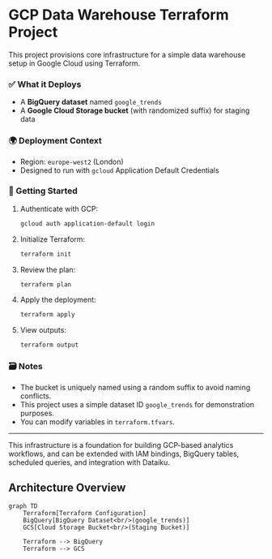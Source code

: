 # GCP Data Warehouse Terraform Project

This project provisions core infrastructure for a simple data warehouse setup in Google Cloud using Terraform.

### ✅ What it Deploys
- A **BigQuery dataset** named `google_trends`
- A **Google Cloud Storage bucket** (with randomized suffix) for staging data

### 🌍 Deployment Context
- Region: `europe-west2` (London)
- Designed to run with `gcloud` Application Default Credentials

### 🚀 Getting Started

1. Authenticate with GCP:
   ```bash
   gcloud auth application-default login
   ```

2. Initialize Terraform:
   ```bash
   terraform init
   ```

3. Review the plan:
   ```bash
   terraform plan
   ```

4. Apply the deployment:
   ```bash
   terraform apply
   ```

5. View outputs:
   ```bash
   terraform output
   ```

### 🗃️ Notes
- The bucket is uniquely named using a random suffix to avoid naming conflicts.
- This project uses a simple dataset ID `google_trends` for demonstration purposes.
- You can modify variables in `terraform.tfvars`.

---

This infrastructure is a foundation for building GCP-based analytics workflows, and can be extended with IAM bindings, BigQuery tables, scheduled queries, and integration with Dataiku.

## Architecture Overview

```mermaid
graph TD
    Terraform[Terraform Configuration]
    BigQuery[BigQuery Dataset<br/>(google_trends)]
    GCS[Cloud Storage Bucket<br/>(Staging Bucket)]

    Terraform --> BigQuery
    Terraform --> GCS
```